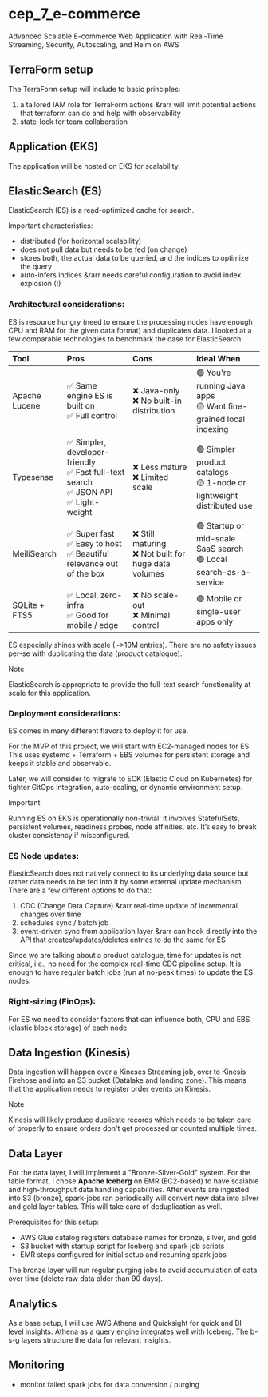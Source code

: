 # cep_7_e-commerce
Advanced Scalable E-commerce Web Application with Real-Time Streaming, Security, Autoscaling, and Helm on AWS

## TerraForm setup
The TerraForm setup will include to basic principles:
1. a tailored IAM role for TerraForm actions &rarr will limit potential actions that terraform can do and help with observability
2. state-lock for team collaboration


## Application (EKS)
The application will be hosted on EKS for scalability.


## ElasticSearch (ES)
ElasticSearch (ES) is a read-optimized cache for search.

Important characteristics:
- distributed (for horizontal scalability)
- does not pull data but needs to be fed (on change)
- stores both, the actual data to be queried, and the indices to optimize the query
- auto-infers indices &rarr needs careful configuration to avoid index explosion (!)


### Architectural considerations:
ES is resource hungry (need to ensure the processing nodes have enough CPU and RAM for the given data format) and duplicates data. I looked at a few comparable technologies to benchmark the case for ElasticSearch:

| Tool | Pros | Cons | Ideal When |
| :-- | :-- | :-- | :-- |
| Apache Lucene	| ✅ Same engine ES is built on<br>✅ Full control | ❌ Java-only<br>❌ No built-in distribution | 🟢 You're running Java apps<br>🟡 Want fine-grained local indexing |
| Typesense	| ✅ Simpler, developer-friendly<br>✅ Fast full-text search<br>✅ JSON API<br>✅ Light-weight | ❌ Less mature<br>❌ Limited scale | 🟢 Simpler product catalogs<br>🟡 1-node or lightweight distributed use |
| MeiliSearch | ✅ Super fast<br>✅ Easy to host<br>✅ Beautiful relevance out of the box | ❌ Still maturing<br>❌ Not built for huge data volumes | 🟢 Startup or mid-scale SaaS search<br>🟢 Local search-as-a-service |
| SQLite + FTS5 | ✅ Local, zero-infra<br>✅ Good for mobile / edge | ❌ No scale-out<br>❌ Minimal control	| 🟢 Mobile or single-user apps only |

ES especially shines with scale (~>10M entries). There are no safety issues per-se with duplicating the data (product catalogue).

> [!NOTE]
> ElasticSearch is appropriate to provide the full-text search functionality at scale for this application.


### Deployment considerations:
ES comes in many different flavors to deploy it for use.

For the MVP of this project, we will start with EC2-managed nodes for ES. This uses systemd + Terraform + EBS volumes for persistent storage and keeps it stable and observable.

Later, we will consider to migrate to ECK (Elastic Cloud on Kubernetes) for tighter GitOps integration, auto-scaling, or dynamic environment setup.

> [!IMPORTANT] 
> Running ES on EKS is operationally non-trivial: it involves StatefulSets, persistent volumes, readiness probes, node affinities, etc. It’s easy to break cluster consistency if misconfigured.


### ES Node updates:
ElasticSearch does not natively connect to its underlying data source but rather data needs to be fed into it by some external update mechanism. There are a few different options to do that:
1. CDC (Change Data Capture) &rarr real-time update of incremental changes over time
2. schedules sync / batch job
3. event-driven sync from application layer &rarr can hook directly into the API that creates/updates/deletes entries to do the same for ES

Since we are talking about a product catalogue, time for updates is not critical, i.e., no need for the complex real-time CDC pipeline setup. It is enough to have regular batch jobs (run at no-peak times) to update the ES nodes.


### Right-sizing (FinOps):
For ES we need to consider factors that can influence both, CPU and EBS (elastic block storage) of each node.


## Data Ingestion (Kinesis)
Data ingestion will happen over a Kineses Streaming job, over to Kinesis Firehose and into an S3 bucket (Datalake and landing zone). This means that the application needs to register order events on Kinesis.

> [!NOTE]
> Kinesis will likely produce duplicate records which needs to be taken care of properly to ensure orders don't get processed or counted multiple times.


## Data Layer
For the data layer, I will implement a "Bronze-Silver-Gold" system. For the table format, I chose **Apache Iceberg** on EMR (EC2-based) to have scalable and high-throughput data handling capabilities. After events are ingested into S3 (bronze), spark-jobs ran periodically will convert new data into silver and gold layer tables. This will take care of deduplication as well.

Prerequisites for this setup:
- AWS Glue catalog registers database names for bronze, silver, and gold
- S3 bucket with startup script for Iceberg and spark job scripts
- EMR steps configured for initial setup and recurring spark jobs

The bronze layer will run regular purging jobs to avoid accumulation of data over time (delete raw data older than 90 days).


## Analytics
As a base setup, I will use AWS Athena and Quicksight for quick and BI-level insights. Athena as a query engine integrates well with Iceberg. The b-s-g layers structure the data for relevant insights.


## Monitoring
- monitor failed spark jobs for data conversion / purging
